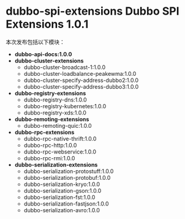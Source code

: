 # dubbo-spi-extensions Dubbo SPI Extensions 1.0.1

本次发布包括以下模块：

- **dubbo-api-docs:1.0.0**
- **dubbo-cluster-extensions**
  - dubbo-cluster-broadcast-1:1.0.0
  - dubbo-cluster-loadbalance-peakewma:1.0.0
  - dubbo-cluster-specify-address-dubbo2:1.0.0
  - dubbo-cluster-specify-address-dubbo3:1.0.0
- **dubbo-registry-extensions**
  - dubbo-registry-dns:1.0.0
  - dubbo-registry-kubernetes:1.0.0
  - dubbo-registry-xds:1.0.0
- **dubbo-remoting-extensions**
  - dubbo-remoting-quic:1.0.0
- **dubbo-rpc-extensions**
  - dubbo-rpc-native-thrift:1.0.0
  - dubbo-rpc-http:1.0.0
  - dubbo-rpc-webservice:1.0.0
  - dubbo-rpc-rmi:1.0.0
- **dubbo-serialization-extensions**
  - dubbo-serialization-protostuff:1.0.0
  - dubbo-serialization-protobuf:1.0.0
  - dubbo-serialization-kryo:1.0.0
  - dubbo-serialization-gson:1.0.0
  - dubbo-serialization-fst:1.0.0
  - dubbo-serialization-fastjson:1.0.0
  - dubbo-serialization-avro:1.0.0
```
